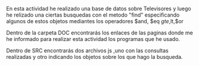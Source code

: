 En esta actividad he realizado una base de datos sobre Televisores y luego he relizado una ciertas busquedas con el metodo "find"
especificando algunos de estos objetos mediantes los operadores $and, $eq $gte,$lt,$or

Dentro de la carpeta DOC encontrarás los enlaces de las paginas donde me he informado para realizar esta actividad los programas que he usado.

Dentro de SRC encontrarás dos archivos js ,uno con las consultas realizadas y otro indicando los objetos sobre los que hago la busqueda.
 







